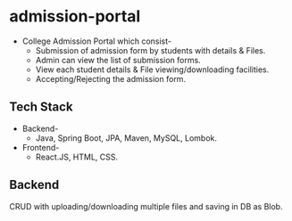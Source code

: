 # admission-portal

* College Admission Portal which consist-
  * Submission of admission form by students with details & Files.
  * Admin can view the list of submission forms.
  * View each student details & File viewing/downloading facilities.
  * Accepting/Rejecting the admission form.

## Tech Stack

* Backend-
  * Java, Spring Boot, JPA, Maven, MySQL, Lombok.
* Frontend-
  * React.JS, HTML, CSS.

## Backend

CRUD with uploading/downloading multiple files and saving in DB as Blob.

